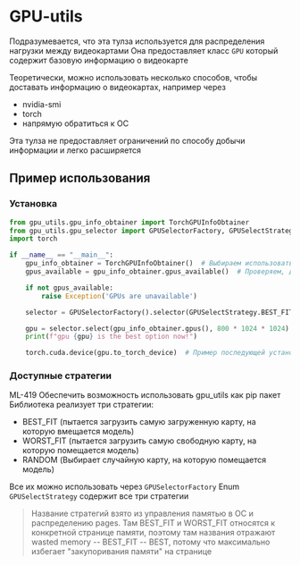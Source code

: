# GPU-utils

Подразумевается, что эта тулза используется для распределения нагрузки между видеокартами
Она предоставляет класс `GPU` который содержит базовую информацию о видеокарте

Теоретически, можно использовать несколько способов, чтобы доставать информацию о видеокартах, например через

- nvidia-smi
- torch
- напрямую обратиться к ОС

Эта тулза не предоставляет ограничений по способу добычи информации и легко расширяется

## Пример использования

### Установка
```python
from gpu_utils.gpu_info_obtainer import TorchGPUInfoObtainer
from gpu_utils.gpu_selector import GPUSelectorFactory, GPUSelectStrategy
import torch

if __name__ == "__main__":
    gpu_info_obtainer = TorchGPUInfoObtainer()  # Выбираем использовать PyTorch как источник данных о картах
    gpus_available = gpu_info_obtainer.gpus_available()  # Проверяем, доступны ли данные о картах (cuda_is_available)

    if not gpus_available:
        raise Exception('GPUs are unavailable')

    selector = GPUSelectorFactory().selector(GPUSelectStrategy.BEST_FIT)  # Создаем селектор, который придерживается стратегии BEST_FIT

    gpu = selector.select(gpu_info_obtainer.gpus(), 800 * 1024 * 1024)  # Выбираем карту из возможных, чтобы на ней поместилось 800 MB, согласно стратегии
    print(f"gpu {gpu} is the best option now!")

    torch.cuda.device(gpu.to_torch_device)  # Пример последующей установки в качестве текущего устройства CUDA
```

### Доступные стратегии
ML-419   Обеспечить возможность использовать gpu_utils как pip пакет
Библиотека реализует три стратегии:

- BEST_FIT (пытается загрузить самую загруженную карту, на которую вмещается модель)
- WORST_FIT (пытается загрузить самую свободную карту, на которую помещается модель)
- RANDOM (Выбирает случайную карту, на которую помещается модель)

Все их можно использовать через `GPUSelectorFactory`
Enum `GPUSelectStrategy` содержит все три стратегии

> Название стратегий взято из управления памятью в ОС и распределению pages. Там BEST_FIT и WORST_FIT относятся к конкретной странице памяти, поэтому там названия отражают wasted memory -- BEST_FIT -- BEST, потому что максимально избегает "закупоривания памяти" на странице
